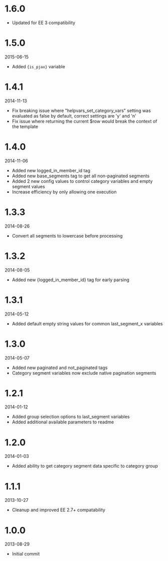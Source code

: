 # 1.6.0

- Updated for EE 3 compatibility

# 1.5.0

2015-06-15

- Added `{is_pjax}` variable

# 1.4.1

2014-11-13

- Fix breaking issue where "helpvars_set_category_vars" setting was evaluated as false by default, correct settings are 'y' and 'n'
- Fix issue where returning the current $row would break the context of the template

# 1.4.0

2014-11-06

- Added new logged_in_member_id tag
- Added new base_segments tag to get all non-paginated segments
- Added 2 new config values to control category variables and empty segment values
- Increase efficiency by only allowing one execution

# 1.3.3

2014-08-26

- Convert all segments to lowercase before processing

# 1.3.2

2014-08-05

- Added new {logged_in_member_id} tag for early parsing

# 1.3.1

2014-05-12

- Added default empty string values for common last_segment_x variables

# 1.3.0

2014-05-07

- Added new paginated and not_paginated tags
- Category segment variables now exclude native pagination segments

# 1.2.1

2014-01-12

- Added group selection options to last_segment variables
- Added additional available parameters to readme

# 1.2.0

2014-01-03

- Added ability to get category segment data specific to category group

# 1.1.1

2013-10-27

- Cleanup and improved EE 2.7+ compatability

# 1.0.0

2013-08-29

- Initial commit
